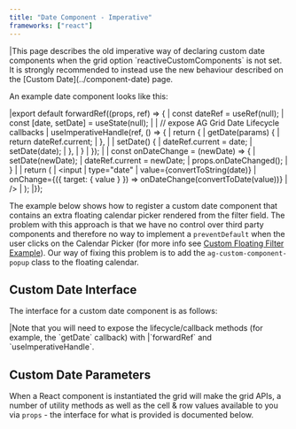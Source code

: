 ```yaml
---
title: "Date Component - Imperative"
frameworks: ["react"]
---
```


<warning>
|This page describes the old imperative way of declaring custom date components when the grid option `reactiveCustomComponents` is not set. It is strongly recommended to instead use the new behaviour described on the [Custom Date](../component-date) page.
</warning>

An example date component looks like this:

<snippet transform={false} language="jsx">
|export default forwardRef((props, ref) => {
|    const dateRef = useRef(null);
|    const [date, setDate] = useState(null);
|
|    // expose AG Grid Date Lifecycle callbacks
|    useImperativeHandle(ref, () => {
|        return {
|            getDate(params) {
|                return dateRef.current;
|            },
|
|            setDate() {
|                dateRef.current = date;
|                setDate(date);
|            },
|        }
|    });
|
|    const onDateChange = (newDate) => {
|        setDate(newDate);
|        dateRef.current = newDate;
|        props.onDateChanged();
|    }
|
|    return (
|       &lt;input
|            type="date"
|            value={convertToString(date)}
|            onChange={({ target: { value } }) => onDateChange(convertToDate(value))}
|        />
|    );
|});
</snippet>

The example below shows how to register a custom date component that contains an extra floating calendar picker rendered from the filter field. The problem with this approach is that we have no control over third party components and therefore no way to implement a `preventDefault` when the user clicks on the Calendar Picker (for more info see [Custom Floating Filter Example](/component-floating-filter/#example-custom-floating-filter)). Our way of fixing this problem is to add the `ag-custom-component-popup` class to the floating calendar.

<grid-example title='Custom Date Component' name='custom-date' type='mixed' options='{ "extras": ["fontawesome", "flatpickr"] }'></grid-example>

## Custom Date Interface

The interface for a custom date component is as follows:

<interface-documentation interfaceName='IDateReactComp' config='{"asCode":true }' ></interface-documentation>

<note>
|Note that you will need to expose the lifecycle/callback methods (for example, the `getDate` callback) with
|`forwardRef` and `useImperativeHandle`.
</note>

## Custom Date Parameters

When a React component is instantiated the grid will make the grid APIs, a number of utility methods as well as the cell &
row values available to you via `props` - the interface for what is provided is documented below.

<interface-documentation interfaceName='IDateParams' overridesrc='component-date/resources/dateParams.json' ></interface-documentation>
